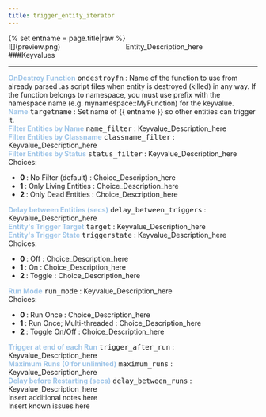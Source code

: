 ```yaml
---
title: trigger_entity_iterator
---
```

<div>{% set entname = page.title|raw %}</div>
<div class="container previewimg">
<div class="columns">
<div class="imagepadding column col-auto" markdown="1">![](preview.png)</div>
<div class="column entityentry" markdown="1">Entity_Description_here</div>
</div>
</div>
###Keyvalues
<hr>
<div class="entityentry" markdown="1">
<span style="color:#9fc5e8;"><b>OnDestroy Function</b></span> <kbd  class="tooltip" data-tooltip="string">ondestroyfn</kbd> :
Name of the function to use from already parsed .as script files when entity is destroyed (killed) in any way. If the function belongs to namespace, you must use prefix with the namespace name (e.g. mynamespace::MyFunction) for the keyvalue.
</div>
<div class="entityentry" markdown="1">
<span style="color:#9fc5e8;"><b>Name</b></span> <kbd  class="tooltip" data-tooltip="target_source">targetname</kbd> :
Set name of {{ entname }} so other entities can trigger it.
</div>
<div class="entityentry" markdown="1">
<span style="color:#9fc5e8;"><b>Filter Entities by Name</b></span> <kbd  class="tooltip" data-tooltip="target_destination">name_filter</kbd> :
Keyvalue_Description_here
</div>
<div class="entityentry" markdown="1">
<span style="color:#9fc5e8;"><b>Filter Entities by Classname</b></span> <kbd  class="tooltip" data-tooltip="string">classname_filter</kbd> :
Keyvalue_Description_here
</div>
<div class="entityentry" markdown="1">
<span style="color:#9fc5e8;"><b>Filter Entities by Status</b></span> <kbd  class="tooltip" data-tooltip="choices">status_filter</kbd> :
Keyvalue_Description_here
<div class="accordion">
<input type="checkbox" id="accordion-1" name="accordion-checkbox" hidden>
<label class="accordion-header" for="accordion-1">
<i class="icon icon-arrow-right mr-1"></i>
Choices:
</label>
<div class="accordion-body">
<ul>
<li><b>0 </b> : No Filter (default) : Choice_Description_here</li>
<li><b>1 </b> : Only Living Entities : Choice_Description_here</li>
<li><b>2 </b> : Only Dead Entities : Choice_Description_here</li>
</ul>
</div>
</div>
</div>
<div class="entityentry" markdown="1">
<span style="color:#9fc5e8;"><b>Delay between Entities (secs)</b></span> <kbd  class="tooltip" data-tooltip="string">delay_between_triggers</kbd> :
Keyvalue_Description_here
</div>
<div class="entityentry" markdown="1">
<span style="color:#9fc5e8;"><b>Entity's Trigger Target</b></span> <kbd  class="tooltip" data-tooltip="target_destination">target</kbd> :
Keyvalue_Description_here
</div>
<div class="entityentry" markdown="1">
<span style="color:#9fc5e8;"><b>Entity's Trigger State</b></span> <kbd  class="tooltip" data-tooltip="choices">triggerstate</kbd> :
Keyvalue_Description_here
<div class="accordion">
<input type="checkbox" id="accordion-2" name="accordion-checkbox" hidden>
<label class="accordion-header" for="accordion-2">
<i class="icon icon-arrow-right mr-1"></i>
Choices:
</label>
<div class="accordion-body">
<ul>
<li><b>0 </b> : Off : Choice_Description_here</li>
<li><b>1 </b> : On : Choice_Description_here</li>
<li><b>2 </b> : Toggle : Choice_Description_here</li>
</ul>
</div>
</div>
</div>
<div class="entityentry" markdown="1">
<span style="color:#9fc5e8;"><b>Run Mode</b></span> <kbd  class="tooltip" data-tooltip="choices">run_mode</kbd> :
Keyvalue_Description_here
<div class="accordion">
<input type="checkbox" id="accordion-3" name="accordion-checkbox" hidden>
<label class="accordion-header" for="accordion-3">
<i class="icon icon-arrow-right mr-1"></i>
Choices:
</label>
<div class="accordion-body">
<ul>
<li><b>0 </b> : Run Once : Choice_Description_here</li>
<li><b>1 </b> : Run Once; Multi-threaded : Choice_Description_here</li>
<li><b>2 </b> : Toggle On/Off : Choice_Description_here</li>
</ul>
</div>
</div>
</div>
<div class="entityentry" markdown="1">
<span style="color:#9fc5e8;"><b>Trigger at end of each Run</b></span> <kbd  class="tooltip" data-tooltip="target_destination">trigger_after_run</kbd> :
Keyvalue_Description_here
</div>
<div class="entityentry" markdown="1">
<span style="color:#9fc5e8;"><b>Maximum Runs (0 for unlimited)</b></span> <kbd  class="tooltip" data-tooltip="integer">maximum_runs</kbd> :
Keyvalue_Description_here
</div>
<div class="entityentry" markdown="1">
<span style="color:#9fc5e8;"><b>Delay before Restarting (secs)</b></span> <kbd  class="tooltip" data-tooltip="string">delay_between_runs</kbd> :
Keyvalue_Description_here
</div>
<div class="notices blue">Insert additional notes here</div>
<div class="notices red">Insert known issues here</div>
